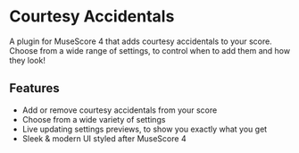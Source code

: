 # Courtesy Accidentals
A plugin for MuseScore 4 that adds courtesy accidentals to your score.
Choose from a wide range of settings, to control when to add them and how they look!

## Features
- Add or remove courtesy accidentals from your score
- Choose from a wide variety of settings
- Live updating settings previews, to show you exactly what you get
- Sleek & modern UI styled after MuseScore 4
